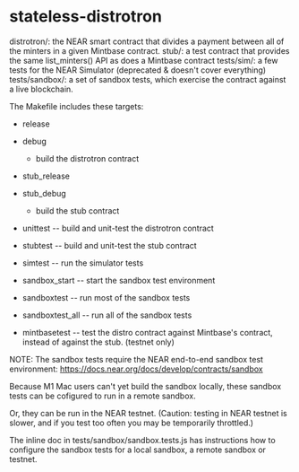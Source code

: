 # stateless-distrotron

distrotron/: the NEAR smart contract that divides a payment between all of the minters in a given Mintbase contract.
stub/: a test contract that provides the same list_minters() API as does a Mintbase contract
tests/sim/: a few tests for the NEAR Simulator (deprecated & doesn't cover everything)
tests/sandbox/: a set of sandbox tests, which exercise the contract against a live blockchain.

The Makefile includes these targets:

* release
* debug
  * build the distrotron contract
  
* stub_release
* stub_debug
  * build the stub contract
  
* unittest -- build and unit-test the distrotron contract
* stubtest -- build and unit-test the stub contract

* simtest -- run the simulator tests

* sandbox_start -- start the sandbox test environment
* sandboxtest -- run most of the sandbox tests
* sandboxtest_all -- run all of the sandbox tests
* mintbasetest -- test the distro contract against Mintbase's contract, instead of against the stub.  (testnet only)

NOTE: The sandbox tests require the NEAR end-to-end sandbox test environment:
https://docs.near.org/docs/develop/contracts/sandbox

Because M1 Mac users can't yet build the sandbox locally,
these sandbox tests can be cofigured to run in a remote sandbox.  

Or, they can be run in the NEAR testnet. 
(Caution: testing in NEAR testnet is slower, 
and if you test too often you may be temporarily throttled.)

The inline doc in tests/sandbox/sandbox.tests.js 
has instructions how to configure the sandbox tests 
for a local sandbox, a remote sandbox or testnet.
